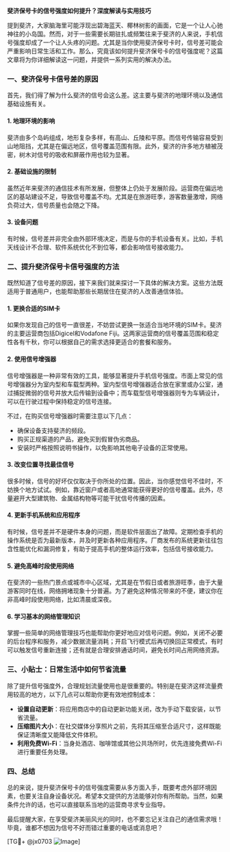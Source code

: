 **斐济保号卡的信号强度如何提升？深度解读与实用技巧**

提到斐济，大家脑海里可能浮现出碧海蓝天、椰林树影的画面，它是一个让人心驰神往的小岛国。然而，对于一些需要长期驻扎或频繁往来于斐济的人来说，手机信号强度却成了一个让人头疼的问题。尤其是当你使用斐济保号卡时，信号差可能会严重影响日常生活和工作。那么，究竟该如何提升斐济保号卡的信号强度呢？这篇文章将为你详细解读这一问题，并提供一系列实用的解决办法。

### 一、斐济保号卡信号差的原因

首先，我们得了解为什么斐济的信号会这么差。这主要与斐济的地理环境以及通信基础设施有关。

#### 1. 地理环境的影响
斐济由多个岛屿组成，地形复杂多样，有高山、丘陵和平原。而信号传输容易受到山地阻挡，尤其是在偏远地区，信号覆盖范围有限。此外，斐济的许多地方植被茂密，树木对信号的吸收和屏蔽作用也较为显著。

#### 2. 基础设施的限制
虽然近年来斐济的通信技术有所发展，但整体上仍处于发展阶段。运营商在偏远地区的基站建设不足，导致信号覆盖不均。尤其是在旅游旺季，游客数量激增，网络负荷过大，信号质量也会随之下降。

#### 3. 设备问题
有时候，信号差并非完全由外部环境决定，而是与你的手机设备有关。比如，手机天线设计不合理、软件系统优化不到位等，都会影响信号接收能力。

### 二、提升斐济保号卡信号强度的方法

既然知道了信号差的原因，接下来我们就来探讨一下具体的解决方案。这些方法既适用于普通用户，也能帮助那些长期居住在斐济的人改善通信体验。

#### 1. 更换合适的SIM卡
如果你发现自己的信号一直很差，不妨尝试更换一张适合当地环境的SIM卡。斐济的主要运营商包括Digicel和Vodafone Fiji。这两家运营商的信号覆盖范围和稳定性各有千秋，你可以根据自己的需求选择更适合的套餐和服务。

#### 2. 使用信号增强器
信号增强器是一种非常有效的工具，能够显著提升手机信号强度。市面上常见的信号增强器分为室内型和车载型两种。室内型信号增强器适合放在家里或办公室，通过捕捉微弱的信号并放大后传输到设备中；而车载型信号增强器则专为车辆设计，可以在行驶过程中保持稳定的信号连接。

不过，在购买信号增强器时需要注意以下几点：
- 确保设备支持斐济的频段。
- 购买正规渠道的产品，避免买到假冒伪劣商品。
- 安装时严格按照说明书操作，以免影响其他电子设备的正常使用。

#### 3. 改变位置寻找最佳信号
很多时候，信号的好坏仅仅取决于你所处的位置。因此，当你感觉信号不佳时，不妨换个地方试试。例如，靠近窗户或者高地通常能获得更好的信号覆盖。此外，尽量避开大型建筑物、金属结构物等可能干扰信号传播的因素。

#### 4. 更新手机系统和应用程序
有时候，信号差并不是硬件本身的问题，而是软件层面出了故障。定期检查手机的操作系统是否为最新版本，并及时更新各种应用程序。厂商发布的系统更新往往包含性能优化和漏洞修复，有助于提高手机的整体运行效率，包括信号接收能力。

#### 5. 避免高峰时段使用网络
在斐济的一些热门景点或城市中心区域，尤其是在节假日或者旅游旺季，由于大量游客同时在线，网络拥堵现象十分普遍。为了避免这种情况带来的不便，建议你在非高峰时段使用网络，比如清晨或深夜。

#### 6. 学习基本的网络管理知识
掌握一些简单的网络管理技巧也能帮助你更好地应对信号问题。例如，关闭不必要的后台程序和服务，减少数据流量消耗；开启飞行模式后再切换回正常模式，有时可以触发信号重新连接；还有就是合理安排通话时间，避免长时间占用网络资源。

### 三、小贴士：日常生活中如何节省流量

除了提升信号强度外，合理规划流量使用也是很重要的。特别是在斐济这样流量费用较高的地方，以下几点可以帮助你更有效地控制成本：

- **设置自动更新**：将应用商店中的自动更新功能关闭，改为手动下载安装，以节省流量。
- **压缩图片大小**：在社交媒体分享照片之前，先将其压缩至合适尺寸，这样既能保证清晰度又能降低文件体积。
- **利用免费Wi-Fi**：当身处酒店、咖啡馆或其他公共场所时，优先连接免费Wi-Fi进行重要任务处理。

### 四、总结

总的来说，提升斐济保号卡的信号强度需要从多方面入手，既要考虑外部环境因素，也要关注自身设备状况。希望本文提供的方法能够对你有所帮助。当然，如果条件允许的话，也可以直接联系当地的运营商寻求专业指导。

最后提醒大家，在享受斐济美丽风光的同时，也不要忘记关注自己的通信需求哦！毕竟，谁都不想因为信号不好而错过重要的电话或消息吧？

[TG💪+ @jx0703 ![Image](https://github.com/user-attachments/assets/dbca1d08-cadb-493c-b0ec-ad6f7a83f270)]